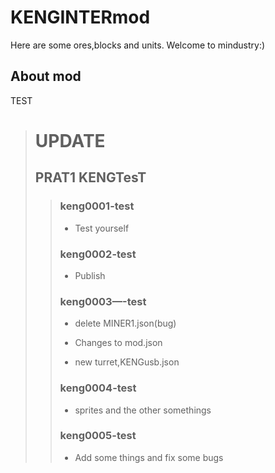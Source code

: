 # KENGINTERmod
Here are some ores,blocks and units.
Welcome to mindustry:)
## About mod
TEST
> # UPDATE
> ## PRAT1 KENGTesT
>> ### keng0001-test
>>
>> * Test yourself
>>
>> ### keng0002-test
>>
>> * Publish
>>
>> ### keng0003—-test
>>
>> * delete MINER1.json(bug)
>>
>> * Changes to mod.json
>>
>> * new turret,KENGusb.json
>>
>> ### keng0004-test
>>
>> * sprites and the other somethings
>> 
>> ### keng0005-test
>> 
>> * Add some things and fix some bugs
